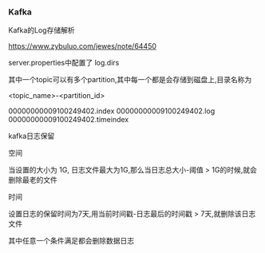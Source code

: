 ### Kafka

Kafka的Log存储解析

https://www.zybuluo.com/jewes/note/64450



server.properties中配置了 log.dirs

其中一个topic可以有多个partition,其中每一个都是会存储到磁盘上,目录名称为

<topic_name>-<partition_id>



00000000009100249402.index
00000000009100249402.log
00000000009100249402.timeindex



kafka日志保留

空间

当设置的大小为 1G, 日志文件最大为1G,那么当日志总大小-阈值 > 1G的时候,就会删除最老的文件

时间 

设置日志的保留时间为7天,用当前时间戳-日志最后的时间戳 > 7天,就删除该日志文件



其中任意一个条件满足都会删除数据日志

